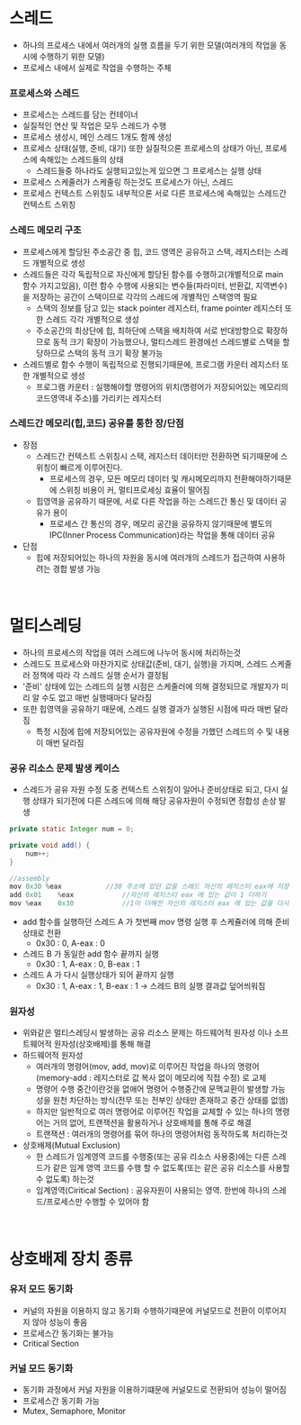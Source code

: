 # 스레드
* 하나의 프로세스 내에서 여러개의 실행 흐름을 두기 위한 모델(여러개의 작업을 동시에 수행하기 위한 모델)
* 프로세스 내에서 실제로 작업을 수행하는 주체

### 프로세스와 스레드
* 프로세스는 스레드를 담는 컨테이너
* 실질적인 연산 및 작업은 모두 스레드가 수행
* 프로세스 생성시, 메인 스레드 1개도 함께 생성
* 프로세스 상태(실행, 준비, 대기) 또한 실질적으론 프로세스의 상태가 아닌, 프로세스에 속해있는 스레드들의 상태
   * 스레드들중 하나라도 실행되고있는게 있으면 그 프로세스는 실행 상태
* 프로세스 스케줄러가 스케줄링 하는것도 프로세스가 아닌, 스레드
* 프로세스 컨텍스트 스위칭도 내부적으론 서로 다른 프로세스에 속해있는 스레드간 컨텍스트 스위칭

### 스레드 메모리 구조
* 프로세스에게 할당된 주소공간 중 힙, 코드 영역은 공유하고 스택, 레지스터는 스레드 개별적으로 생성
* 스레드들은 각각 독립적으로 자신에게 할당된 함수를 수행하고(개별적으로 main 함수 가지고있음), 이런 함수 수행에 사용되는 변수들(파라미터, 반환값, 지역변수)을 저장하는 공간이 스택이므로 각각의 스레드에 개별적인 스택영역 필요
   * 스택의 정보를 담고 있는 stack pointer 레지스터, frame pointer 레지스터 또한 스레드 각각 개별적으로 생성
   * 주소공간의 최상단에 힙, 최하단에 스택을 배치하여 서로 반대방향으로 확장하므로 동적 크기 확장이 가능했으나, 멀티스레드 환경에선 스레드별로 스택을 할당하므로 스택의 동적 크기 확장 불가능
* 스레드별로 함수 수행이 독립적으로 진행되기때문에, 프로그램 카운터 레지스터 또한 개별적으로 생성
   * 프로그램 카운터 : 실행해야할 명령어의 위치(명령어가 저장되어있는 메모리의 코드영역내 주소)를 가리키는 레지스터

### 스레드간 메모리(힙,코드) 공유를 통한 장/단점
* 장점
   * 스레드간 컨텍스트 스위칭시 스택, 레지스터 데이터만 전환하면 되기때문에 스위칭이 빠르게 이루어진다.
      * 프로세스의 경우, 모든 메모리 데이터 및 캐시메모리까지 전환해야하기때문에 스위칭 비용이 커, 멀티프로세싱 효율이 떨어짐
   * 힙영역을 공유하기 때문에, 서로 다른 작업을 하는 스레드간 통신 및 데이터 공유가 용이
      * 프로세스 간 통신의 경우, 메모리 공간을 공유하지 않기때문에 별도의 IPC(Inner Process Communication)라는 작업을 통해 데이터 공유 
* 단점
   * 힙에 저장되어있는 하나의 자원을 동시에 여러개의 스레드가 접근하여 사용하려는 경합 발생 가능 

<br>

# 멀티스레딩
* 하나의 프로세스의 작업을 여러 스레드에 나누어 동시에 처리하는것
* 스레드도 프로세스와 마찬가지로 상태값(준비, 대기, 실행)을 가지며, 스레드 스케줄러 정책에 따라 각 스레드 실행 순서가 결정됨
* '준비' 상태에 있는 스레드의 실행 시점은 스케줄러에 의해 결정되므로 개발자가 미리 알 수도 없고 매번 실행때마다 달라짐 
* 또한 힙영역을 공유하기 때문에, 스레드 실행 결과가 실행된 시점에 따라 매번 달라짐 
   * 특정 시점에 힙에 저장되어있는 공유자원에 수정을 가했던 스레드의 수 및 내용이 매번 달라짐
      
### 공유 리소스 문제 발생 케이스
* 스레드가 공유 자원 수정 도중 컨텍스트 스위칭이 일어나 준비상태로 되고, 다시 실행 상태가 되기전에 다른 스레드에 의해 해당 공유자원이 수정되면 정합성 손상 발생  
```java
private static Integer num = 0;

private void add() {
	num++;
}

//assembly
mov 0x30 %eax			//30 주소에 있던 값을 스레드 자신의 레지스터 eax에 저장
add 0x01	%eax			//자신의 레지스터 eax 에 있는 값이 1 더하기
mov %eax	0x30			//1이 더해진 자신의 레지스터 eax 에 있는 값을 다시 30 주소에 저장
```
* add 함수를 실행하던 스레드 A 가 첫번째 mov 명령 실행 후 스케쥴러에 의해 준비 상태로 전환
   * 0x30 : 0, A-eax : 0
* 스레드 B 가 동일한 add 함수 끝까지 실행
   * 0x30 : 1, A-eax : 0, B-eax : 1
* 스레드 A 가 다시 실행상태가 되어 끝까지 실행
   * 0x30 : 1, A-eax : 1, B-eax : 1 -> 스레드 B의 실행 결과값 덮어씌워짐
 
### 원자성
* 위와같은 멀티스레딩시 발생하는 공유 리소스 문제는 하드웨어적 원자성 이나 소프트웨어적 원자성(상호배제)를 통해 해결
* 하드웨어적 원자성
   * 여러개의 명령어(mov, add, mov)로 이루어진 작업을 하나의 명령어(memory-add : 레지스터로 값 복사 없이 메모리에 직접 수정) 로 교체
   * 명령어 수행 중간이란것을 없애어 명령어 수행중간에 문맥교환이 발생할 가능성을 원천 차단하는 방식(전무 또는 전부인 상태만 존재하고 중간 상태를 없앰)
   * 하지만 일반적으로 여러 명령어로 이루어진 작업을 교체할 수 있는 하나의 명령어는 거의 없어, 트랜잭션을 활용하거나 상호배제를 통해 주로 해결
   * 트랜잭션 : 여러개의 명령어를 묶어 하나의 명령어처럼 동작하도록 처리하는것
* 상호배제(Mutual Exclusion)
   * 한 스레드가 임계영역 코드를 수행중(또는 공유 리소스 사용중)에는 다른 스레드가 같은 임계 영역 코드를 수행 할 수 없도록(또는 같은 공유 리소스를 사용할 수 없도록) 하는것
   * 임계영역(Ciritical Section) : 공유자원이 사용되는 영역. 한번에 하나의 스레드/프로세스만 수행할 수 있어야 함

<br>

# 상호배제 장치 종류
### 유저 모드 동기화
* 커널의 자원을 이용하지 않고 동기화 수행하기때문에 커널모드로 전환이 이루어지지 않아 성능이 좋음
* 프로세스간 동기화는 불가능
* Critical Section

### 커널 모드 동기화
* 동기화 과정에서 커널 자원을 이용하기떄문에 커널모드로 전환되어 성능이 떨어짐
* 프로세스간 동기화 가능
* Mutex, Semaphore, Monitor